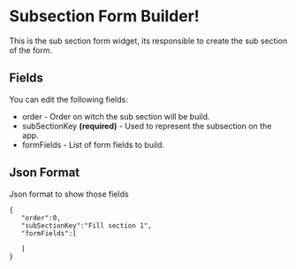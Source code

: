 # Subsection Form Builder!

This is the sub section form widget, its responsible to create the sub section of the form.

## Fields

You can edit the following fields:

- order - Order on witch the sub section will be build.
- subSectionKey **(required)** - Used to represent the subsection on the app.
- formFields - List of form fields to build.

## Json Format

Json format to show those fields

    {
       "order":0,
       "subSectionKey":"Fill section 1",
       "formFields":[
          
       ]
    }
